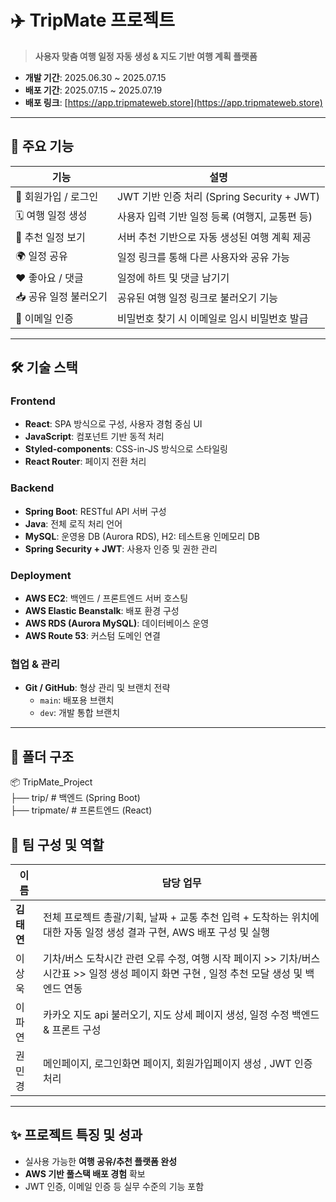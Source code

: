 
# ✈️ TripMate 프로젝트

> **사용자 맞춤 여행 일정 자동 생성 & 지도 기반 여행 계획 플랫폼**

- **개발 기간**: 2025.06.30 ~ 2025.07.15  
- **배포 기간**: 2025.07.15 ~ 2025.07.19  
- **배포 링크**: [https://app.tripmateweb.store](https://app.tripmateweb.store)

---

## 🧩 주요 기능

| 기능 | 설명 |
|------|------|
| 🔐 회원가입 / 로그인 | JWT 기반 인증 처리 (Spring Security + JWT) |
| 🗓️ 여행 일정 생성 | 사용자 입력 기반 일정 등록 (여행지, 교통편 등) |
| 📌 추천 일정 보기 | 서버 추천 기반으로 자동 생성된 여행 계획 제공 |
| 🌍 일정 공유 | 일정 링크를 통해 다른 사용자와 공유 가능 |
| ❤️ 좋아요 / 댓글 | 일정에 하트 및 댓글 남기기 |
| 📥 공유 일정 불러오기 | 공유된 여행 일정 링크로 불러오기 기능 |
| 📧 이메일 인증 | 비밀번호 찾기 시 이메일로 임시 비밀번호 발급 |

---

## 🛠 기술 스택

### Frontend

- **React**: SPA 방식으로 구성, 사용자 경험 중심 UI
- **JavaScript**: 컴포넌트 기반 동적 처리
- **Styled-components**: CSS-in-JS 방식으로 스타일링
- **React Router**: 페이지 전환 처리

### Backend

- **Spring Boot**: RESTful API 서버 구성
- **Java**: 전체 로직 처리 언어
- **MySQL**: 운영용 DB (Aurora RDS), H2: 테스트용 인메모리 DB
- **Spring Security + JWT**: 사용자 인증 및 권한 관리

### Deployment

- **AWS EC2**: 백엔드 / 프론트엔드 서버 호스팅
- **AWS Elastic Beanstalk**: 배포 환경 구성
- **AWS RDS (Aurora MySQL)**: 데이터베이스 운영
- **AWS Route 53**: 커스텀 도메인 연결

### 협업 & 관리

- **Git / GitHub**: 형상 관리 및 브랜치 전략
  - `main`: 배포용 브랜치
  - `dev`: 개발 통합 브랜치

---

## 🧱 폴더 구조

📦 TripMate_Project <br/>
├── trip/        # 백엔드 (Spring Boot) <br/>
├── tripmate/    # 프론트엔드 (React)

## 👥 팀 구성 및 역할

| 이름 | 담당 업무 |
|------|-----------|
| **김태연** | 전체 프로젝트 총괄/기획, 날짜 + 교통 추천 입력 + 도착하는 위치에 대한 자동 일정 생성 결과 구현, AWS 배포 구성 및 실행 |
| 이상욱 | 기차/버스 도착시간 관련 오류 수정, 여행 시작 페이지 >> 기차/버스 시간표 >> 일정 생성 페이지 화면 구현 , 일정 추천 모달 생성 및 백엔드 연동 |
| 이파연 | 카카오 지도 api 불러오기, 지도 상세 페이지 생성, 일정 수정 백엔드 & 프론트 구성 |
| 권민경 | 메인페이지, 로그인화면 페이지, 회원가입페이지 생성 , JWT 인증 처리|

---

## ✨ 프로젝트 특징 및 성과 
- 실사용 가능한 **여행 공유/추천 플랫폼 완성**
- **AWS 기반 풀스택 배포 경험** 확보
- JWT 인증, 이메일 인증 등 실무 수준의 기능 포함

